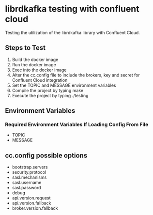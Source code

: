 # librdkafka testing with confluent cloud
Testing the utilization of the librdkafka library with Confluent Cloud.

## Steps to Test
1) Build the docker image
2) Run the docker image
3) Exec into the docker image
4) Alter the cc.config file to include the brokers, key and secret for Confluent Cloud integration
5) Set the TOPIC and MESSAGE environment variables
6) Compile the project by typing make
7) Execute the project by typing ./testing

## Environment Variables
### Required Environment Variables If Loading Config From File
- TOPIC
- MESSAGE

## cc.config possible options
- bootstrap.servers
- security.protocol
- sasl.mechanisms
- sasl.username
- sasl.password
- debug
- api.version.request
- api.version.fallback
- broker.version.fallback

